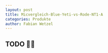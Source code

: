 ```yaml
---
layout: post
title: Micvergleich-Blue-Yeti-vs-Rode-NT1-A
categories: Produkte
author: Fabian Wetzel
---
```

## TODO 🦆💥